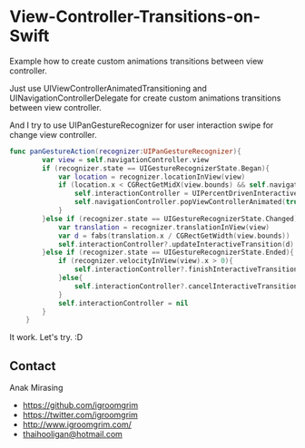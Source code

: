 # View-Controller-Transitions-on-Swift
Example how to create custom animations transitions between view controller.

Just use UIViewControllerAnimatedTransitioning and UINavigationControllerDelegate for create custom animations transitions between view controller.

And I try to use UIPanGestureRecognizer for user interaction swipe for change view controller.
```swift
func panGestureAction(recognizer:UIPanGestureRecognizer){
        var view = self.navigationController.view
        if (recognizer.state == UIGestureRecognizerState.Began){
            var location = recognizer.locationInView(view)
            if (location.x < CGRectGetMidX(view.bounds) && self.navigationController.viewControllers.count > 1){
                self.interactionController = UIPercentDrivenInteractiveTransition()
                self.navigationController.popViewControllerAnimated(true)
            }
        }else if (recognizer.state == UIGestureRecognizerState.Changed){
            var translation = recognizer.translationInView(view)
            var d = fabs(translation.x / CGRectGetWidth(view.bounds))
            self.interactionController?.updateInteractiveTransition(d)
        }else if (recognizer.state == UIGestureRecognizerState.Ended){
            if (recognizer.velocityInView(view).x > 0){
                self.interactionController?.finishInteractiveTransition()
            }else{
                self.interactionController?.cancelInteractiveTransition()
            }
            self.interactionController = nil
        }
    }
```

It work. Let's try. :D

## Contact

Anak Mirasing

- https://github.com/igroomgrim
- https://twitter.com/igroomgrim
- http://www.igroomgrim.com/
- thaihooligan@hotmail.com
